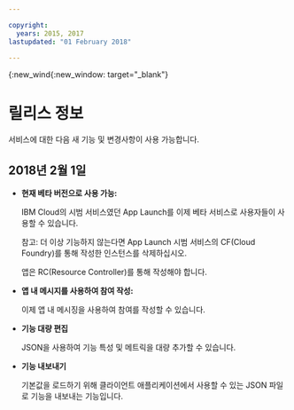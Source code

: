 ```yaml
---

copyright:
  years: 2015, 2017
lastupdated: "01 February 2018"

---
```


{:new_wind{:new_window: target="_blank"}

# 릴리스 정보
서비스에 대한 다음 새 기능 및 변경사항이 사용 가능합니다. 

## 2018년 2월 1일

- **현재 베타 버전으로 사용 가능:** 

   IBM Cloud의 시범 서비스였던 App Launch를 이제 베타 서비스로 사용자들이 사용할 수 있습니다.   
   
   참고: 더 이상 기능하지 않는다면 App Launch 시범 서비스의 CF(Cloud Foundry)를 통해 작성한 인스턴스를 삭제하십시오. 
   
   앱은 RC(Resource Controller)를 통해 작성해야 합니다.

- **앱 내 메시지를 사용하여 참여 작성:**
    
	이제 앱 내 메시징을 사용하여 참여를 작성할 수 있습니다. 

<!-- **Creating an engagement using Push Messages:** -->
    
<!--	You can create an engagement using Push Messaging. -->

- **기능 대량 편집**
    
	JSON을 사용하여 기능 특성 및 메트릭을 대량 추가할 수 있습니다.

- **기능 내보내기**
    
	기본값을 로드하기 위해 클라이언트 애플리케이션에서 사용할 수 있는 JSON 파일로 기능을 내보내는 기능입니다.

